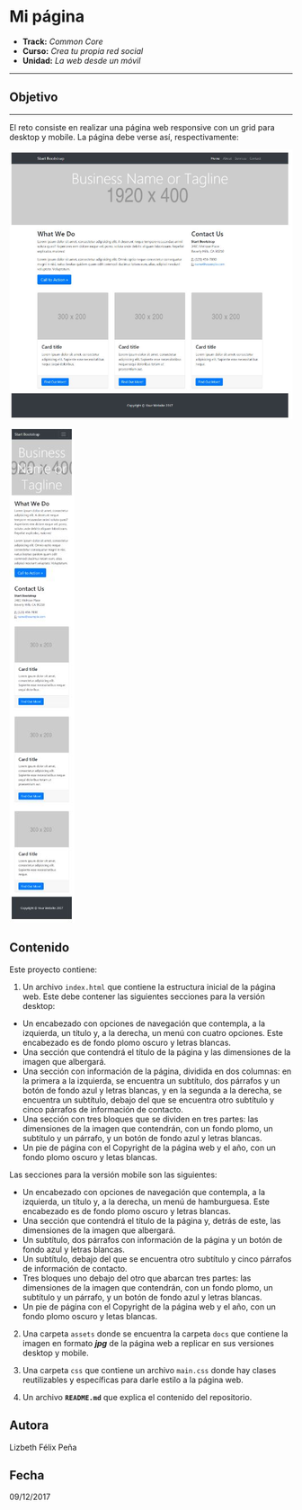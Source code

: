 # Mi página

* **Track:** _Common Core_
* **Curso:** _Crea tu propia red social_
* **Unidad:** _La web desde un móvil_

***
## Objetivo
---
El reto consiste en realizar una página web responsive con un grid para desktop y mobile. La página debe verse así, respectivamente:

![Sin titulo](assets/docs/pagina-desktop.JPG)

![Sin titulo](assets/docs/pagina-mobile.JPG)

## Contenido

Este proyecto contiene:

1. Un archivo `index.html` que contiene la estructura inicial de la página web. Este debe contener las siguientes secciones para la versión desktop:

  * Un encabezado con opciones de navegación que contempla, a la izquierda, un título y, a la derecha, un menú con cuatro opciones. Este encabezado es de fondo plomo oscuro y letras blancas.
  * Una sección que contendrá el título de la página y las dimensiones de la imagen que albergará.
  * Una sección con información de la página, dividida en dos columnas: en la primera a la izquierda, se encuentra un subtítulo, dos párrafos y un botón de fondo azul y letras blancas, y en la segunda a la derecha, se encuentra un subtítulo, debajo del que se encuentra otro subtítulo y cinco párrafos de información de contacto.
  * Una sección con tres bloques que se dividen en tres partes: las dimensiones de la imagen que contendrán, con un fondo plomo, un subtítulo y un párrafo, y un botón de fondo azul y letras blancas.
  * Un pie de página con el Copyright de la página web y el año, con un fondo plomo oscuro y letas blancas.

  Las secciones para la versión mobile son las siguientes:
  * Un encabezado con opciones de navegación que contempla, a la izquierda, un título y, a la derecha, un menú de hamburguesa. Este encabezado es de fondo plomo oscuro y letras blancas.
  * Una sección que contendrá el título de la página y, detrás de este, las dimensiones de la imagen que albergará.
  * Un subtítulo, dos párrafos con información de la página y un botón de fondo azul y letras blancas.
  * Un subtítulo, debajo del que se encuentra otro subtítulo y cinco párrafos de información de contacto.
  * Tres bloques uno debajo del otro que abarcan tres partes: las dimensiones de la imagen que contendrán, con un fondo plomo, un subtítulo y un párrafo, y un botón de fondo azul y letras blancas.
  * Un pie de página con el Copyright de la página web y el año, con un fondo plomo oscuro y letas blancas.


2. Una carpeta `assets` donde se encuentra la carpeta `docs` que contiene la imagen en formato ***jpg*** de la página web a replicar en sus versiones desktop y mobile.

3. Una carpeta `css` que contiene un archivo `main.css` donde hay clases reutilizables y específicas para darle estilo a la página web.

4. Un archivo  **`README.md`** que explica el contenido del repositorio.

## Autora
Lizbeth Félix Peña

## Fecha
09/12/2017
